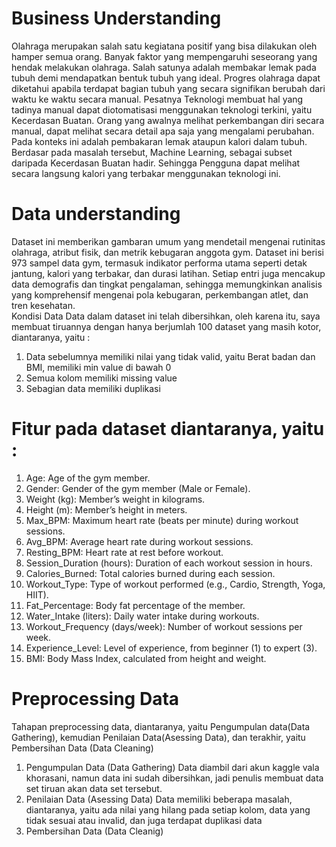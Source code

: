 # Business Understanding
Olahraga merupakan salah satu kegiatana positif yang bisa dilakukan oleh hamper semua orang. Banyak faktor yang mempengaruhi seseorang yang hendak melakukan olahraga. Salah satunya adalah membakar lemak pada tubuh demi mendapatkan bentuk tubuh yang ideal.
Progres olahraga dapat diketahui apabila terdapat bagian tubuh yang secara signifikan berubah dari waktu ke waktu secara manual.
Pesatnya Teknologi membuat hal yang tadinya manual dapat diotomatisasi menggunakan teknologi terkini, yaitu Kecerdasan Buatan. Orang yang awalnya melihat perkembangan diri secara manual, dapat melihat secara detail apa saja yang mengalami perubahan. Pada konteks ini adalah pembakaran lemak ataupun kalori dalam tubuh. Berdasar pada masalah tersebut, Machine Learning, sebagai subset daripada Kecerdasan Buatan hadir. Sehingga Pengguna dapat melihat secara langsung kalori yang terbakar menggunakan teknologi ini.

# Data understanding
Dataset ini memberikan gambaran umum yang mendetail mengenai rutinitas olahraga, atribut fisik, dan metrik kebugaran anggota gym. Dataset ini berisi 973 sampel data gym, termasuk indikator performa utama seperti detak jantung, kalori yang terbakar, dan durasi latihan. Setiap entri juga mencakup data demografis dan tingkat pengalaman, sehingga memungkinkan analisis yang komprehensif mengenai pola kebugaran, perkembangan atlet, dan tren kesehatan.  
Kondisi Data
Data dalam dataset ini telah dibersihkan, oleh karena itu, saya membuat tiruannya dengan hanya berjumlah 100 dataset yang masih kotor, diantaranya, yaitu :
1.	Data sebelumnya memiliki nilai yang tidak valid, yaitu Berat badan dan BMI, memiliki min value di bawah 0
2.	Semua kolom memiliki missing value
3.	Sebagian data memiliki duplikasi

# Fitur pada dataset diantaranya, yaitu :
1.	Age: Age of the gym member.
2.	Gender: Gender of the gym member (Male or Female).
3.	Weight (kg): Member’s weight in kilograms.
4.	Height (m): Member’s height in meters.
5.	Max_BPM: Maximum heart rate (beats per minute) during workout sessions.
6.	Avg_BPM: Average heart rate during workout sessions.
7.	Resting_BPM: Heart rate at rest before workout.
8.	Session_Duration (hours): Duration of each workout session in hours.
9.	Calories_Burned: Total calories burned during each session.
10.	Workout_Type: Type of workout performed (e.g., Cardio, Strength, Yoga, HIIT).
11.	Fat_Percentage: Body fat percentage of the member.
12.	Water_Intake (liters): Daily water intake during workouts.
13.	Workout_Frequency (days/week): Number of workout sessions per week.
14.	Experience_Level: Level of experience, from beginner (1) to expert (3).
15.	BMI: Body Mass Index, calculated from height and weight.

# Preprocessing Data
Tahapan preprocessing data, diantaranya, yaitu Pengumpulan data(Data Gathering), kemudian Penilaian Data(Asessing Data), dan terakhir, yaitu Pembersihan Data (Data Cleaning)
1.	Pengumpulan Data (Data Gathering)
Data diambil dari akun kaggle vala khorasani, namun data ini sudah dibersihkan, jadi penulis membuat data set tiruan akan data set tersebut.
2.	Penilaian Data (Asessing Data)
Data memiliki beberapa masalah, diantaranya, yaitu ada nilai yang hilang pada setiap kolom, data yang tidak sesuai atau invalid, dan juga terdapat duplikasi data
3.	Pembersihan Data (Data Cleanig)
